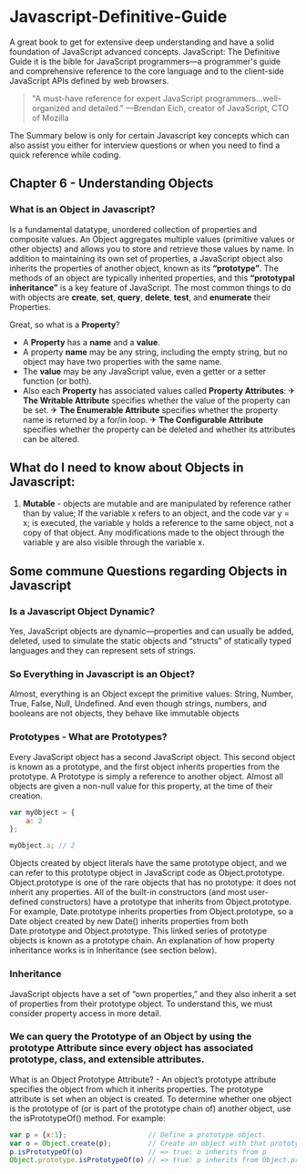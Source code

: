 # Javascript-Definitive-Guide
A great book to get for extensive deep understanding  and have a solid foundation of JavaScript advanced concepts.
JavaScript: The Definitive Guide it is the bible for JavaScript programmers—a programmer's guide and comprehensive reference to the core language and to the client-side JavaScript APIs defined by web browsers.

> "A must-have reference for expert JavaScript programmers...well-organized and detailed."
—Brendan Eich, creator of JavaScript, CTO of Mozilla

The Summary below is only for certain Javascript key concepts which can also assist you either for interview questions or when you need to find a quick reference while coding. 

## Chapter 6 - Understanding Objects

### What is an Object in Javascript?
Is a fundamental datatype, unordered collection of properties and composite values.
An Object aggregates multiple values (primitive values or other objects) and allows you to store and retrieve those values by name.
In addition to maintaining its own set of properties, a JavaScript object also inherits the properties of another object, known as its **“prototype”**. The methods of an object are typically inherited properties, and this **“prototypal inheritance”** is a key feature of JavaScript. The most common things to do with objects are **create**, **set**, **query**, **delete**, **test**, and **enumerate** their Properties.

Great, so what is a __Property__? 
 - A **Property** has a __name__ and a __value__.
 - A property __name__ may be any string, including the empty string, but no object may have two properties with the same name. 
 - The __value__ may be any JavaScript value, even a getter or a setter function (or both). 
 - Also each __Property__ has associated values called __Property Attributes__:
     ✈ __The Writable Attribute__ specifies whether the value of the property can be set.
     ✈ __The Enumerable Attribute__ specifies whether the property name is returned by a for/in loop.
     ✈ __The Configurable Attribute__ specifies whether the property can be deleted and whether its attributes can be altered.
     
## What do I need to know about Objects in Javascript:
 1. **Mutable** - objects are mutable and are manipulated by reference rather than by value; If the variable x refers to an object, and the code var y = x; is executed, the variable y holds a reference to the same object, not a copy of that object. Any modifications made to the object through the variable y are also visible through the variable x.

## Some commune Questions regarding Objects in Javascript
### Is a Javascript Object Dynamic?
Yes, JavaScript objects are dynamic—properties and can usually be added, deleted, used to simulate the static objects and “structs” of statically typed languages and they can represent sets of strings. 

### So Everything in Javascript is an Object?
Almost, everything is an Object except the primitive values: String, Number, True, False, Null, Undefined. 
And even though strings, numbers, and booleans are not objects, they behave like immutable objects


### Prototypes - What are Prototypes? 
Every JavaScript object has a second JavaScript object. This second object is known as a prototype, and the first object inherits properties from the prototype. A Prototype is simply a reference to another object. Almost all objects are given a non-null value for this property, at the time of their creation. 
```javascript
var myObject = {
    a: 2
};

myObject.a; // 2
```

Objects created by object literals have the same prototype object, and we can refer to this prototype object in JavaScript code as Object.prototype. Object.prototype is one of the rare objects that has no prototype: it does not inherit any properties. All of the built-in constructors (and most user-defined constructors) have a prototype that inherits from Object.prototype. For example, Date.prototype inherits properties from Object.prototype, so a Date object created by new Date() inherits properties from both Date.prototype and Object.prototype. This linked series of prototype objects is known as a prototype chain. An explanation of how property inheritance works is in Inheritance (see section below).


### Inheritance
JavaScript objects have a set of “own properties,” and they also inherit a set of properties from their prototype object. To understand this, we must consider property access in more detail. 

### We can query the Prototype of an Object by using the prototype Attribute since every object has associated prototype, class, and extensible attributes.
What is an Object Prototype Attribute?  - An object’s prototype attribute specifies the object from which it inherits properties.
The prototype attribute is set when an object is created. To determine whether one object is the prototype of (or is part of the prototype chain of) another object, use the isPrototypeOf() method. For example:

```javascript
var p = {x:1};                    // Define a prototype object.
var o = Object.create(p);         // Create an object with that prototype.
p.isPrototypeOf(o)                // => true: o inherits from p
Object.prototype.isPrototypeOf(o) // => true: p inherits from Object.prototype
```
